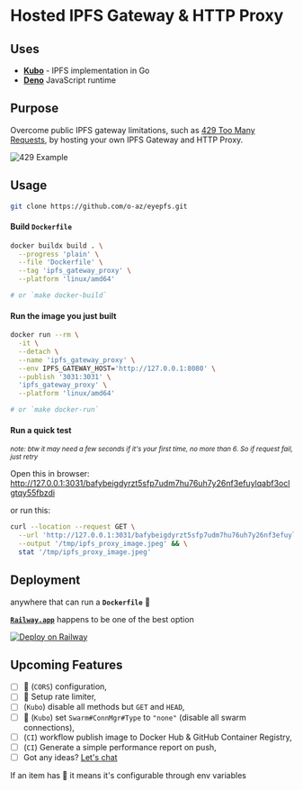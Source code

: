 # Hosted IPFS Gateway & HTTP Proxy

## Uses

- [**Kubo**](https://github.com/ipfs/kubo) - IPFS implementation in Go
- [**Deno**](https://deno.land/) JavaScript runtime

## Purpose

Overcome public IPFS gateway limitations, such as [429 Too Many Requests](https://developer.mozilla.org/en-US/docs/Web/HTTP/Status/429), by hosting your own IPFS Gateway and HTTP Proxy.

![429 Example](https://github-production-user-asset-6210df.s3.amazonaws.com/23618431/261382276-f08af99b-fad0-4076-afbf-91d41b428147.png)

## Usage

```sh
git clone https://github.com/o-az/eyepfs.git
```

#### Build **`Dockerfile`**

```sh
docker buildx build . \
  --progress 'plain' \
  --file 'Dockerfile' \
  --tag 'ipfs_gateway_proxy' \
  --platform 'linux/amd64'

# or `make docker-build`
```

#### Run the image you just built

```sh
docker run --rm \
  -it \
  --detach \
  --name 'ipfs_gateway_proxy' \
  --env IPFS_GATEWAY_HOST='http://127.0.0.1:8080' \
  --publish '3031:3031' \
  'ipfs_gateway_proxy' \
  --platform 'linux/amd64'

# or `make docker-run`
```

#### Run a quick test

<sup> _note: btw it may need a few seconds if it's your first time, no more than 6. So if request fail, just retry_</sup>

Open this in browser: <http://127.0.0.1:3031/bafybeigdyrzt5sfp7udm7hu76uh7y26nf3efuylqabf3oclgtqy55fbzdi>

or run this:

```sh
curl --location --request GET \
  --url 'http://127.0.0.1:3031/bafybeigdyrzt5sfp7udm7hu76uh7y26nf3efuylqabf3oclgtqy55fbzdi' \
  --output '/tmp/ipfs_proxy_image.jpeg' && \
  stat '/tmp/ipfs_proxy_image.jpeg'
```

## Deployment

anywhere that can run a **`Dockerfile`** 🐳

[**`Railway.app`**](https://railway.app/) happens to be one of the best option

[![Deploy on Railway](https://railway.app/button.svg)](https://railway.app/template/PhPjgz?referralCode=eD4laT)

## Upcoming Features

- [ ] 🔨 (`CORS`) configuration,
- [ ] 🔨 Setup rate limiter,
- [ ] (`Kubo`) disable all methods but `GET` and `HEAD`,
- [ ] 🔨 (`Kubo`) set `Swarm#ConnMgr#Type` to `"none"` (disable all swarm connections),
- [ ] (`CI`) workflow publish image to Docker Hub & GitHub Container Registry,
- [ ] (`CI`) Generate a simple performance report on push,
- [ ] Got any ideas? [Let's chat](https://github.com/o-az/eyepfs/issues/new)

If an item has 🔨 it means it's configurable through env variables
